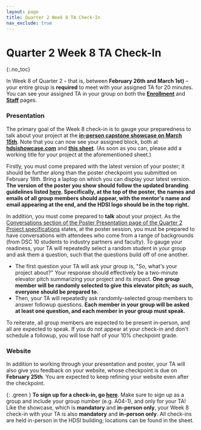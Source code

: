 ```yaml
---
layout: page
title: Quarter 2 Week 8 TA Check-In
nav_exclude: true
---
```


# Quarter 2 Week 8 TA Check-In
{:.no_toc}

In Week 8 of Quarter 2 – that is, between **February 26th and March 1st)** – your entire group is **required** to meet with your assigned TA for 20 minutes. You can see your assigned TA in your group on both the [**Enrollment**](https://dsc-capstone.org/enrollment) and [**Staff**](../../../staff) pages.


### Presentation

The primary goal of the Week 8 check-in is to gauge your preparedness to talk about your project at the [**in-person capstone showcase on March 15th**](https://hdsishowcase.com). Note that you can now see your assigned block, both at [**hdsishowcase.com**](https://hdsishowcase.com) and [**this sheet**](https://docs.google.com/spreadsheets/d/1zUoCZ-sXjhJn1s9DrP_y3hEYMUoRdXKTxm2actH2NPg/edit#gid=0). (As soon as you can, please add a working title for your project at the aforementioned sheet.)

Firstly, you must come prepared with the latest version of your poster; it should be further along than the poster checkpoint you submitted on February 18th. Bring a laptop on which you can display your latest version. **The version of the poster you show should follow the updated branding guidelines listed [here](../q2/poster-presentation#branding). Specifically, at the top of the poster, the names and emails of all group members should appear, with the mentor's name and email appearing at the end, and the HDSI logo should be in the top right.**

In addition, you must come prepared to **talk** about your project. As the [Conversations section of the Poster Presentation page of the Quarter 2 Project specifications](../../projects/q2/poster-presentation) states, at the poster session, you must be prepared to have conversations with attendees who come from a range of backgrounds (from DSC 10 students to industry partners and faculty). To gauge your readiness, your TA will repeatedly select a random student in your group and ask them a question, such that the questions build off of one another.
- The first question your TA will ask your group is, "So, what's your project about?" Your response should effectively be a two-minute elevator pitch summarizing your project and its impact. **One group member will be randomly selected to give this elevator pitch; as such, everyone should be prepared to.**
- Then, your TA will repeatedly ask randomly-selected group members to answer followup questions. **Each member in your group will be asked at least one question, and each member in your group must speak.**

To reiterate, all group members are expected to be present in-person, and all are expected to speak. If you do not appear at your check-in and don't schedule a followup, you will lose half of your 10% checkpoint grade.

### Website

In addition to working through your presentation and poster, your TA will also give you feedback on your website, whose checkpoint is due on **February 25th**. You are expected to keep refining your website even after the checkpoint.

{: .green }
**To sign up for a check-in, go [here](https://docs.google.com/spreadsheets/d/1bKELdPBgv5vwq9DIxgBudE0_ITIUw-VIIke7FzPpOBU/edit#gid=0)**. Make sure to sign up as a group and include your group number (e.g. A04-1), and only for your TA!<br>Like the showcase, which is **mandatory** and **in-person only**, your Week 8 check-in with your TA is also **mandatory** and **in-person only**. All check-ins are held in-person in the HDSI building; locations can be found in the sheet.

<!-- https://docs.google.com/spreadsheets/d/1bKELdPBgv5vwq9DIxgBudE0_ITIUw-VIIke7FzPpOBU/edit#gid=0 -->